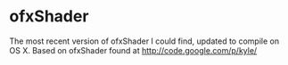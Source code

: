 ofxShader
=========

The most recent version of ofxShader I could find, updated to compile on OS X.
Based on ofxShader found at http://code.google.com/p/kyle/
